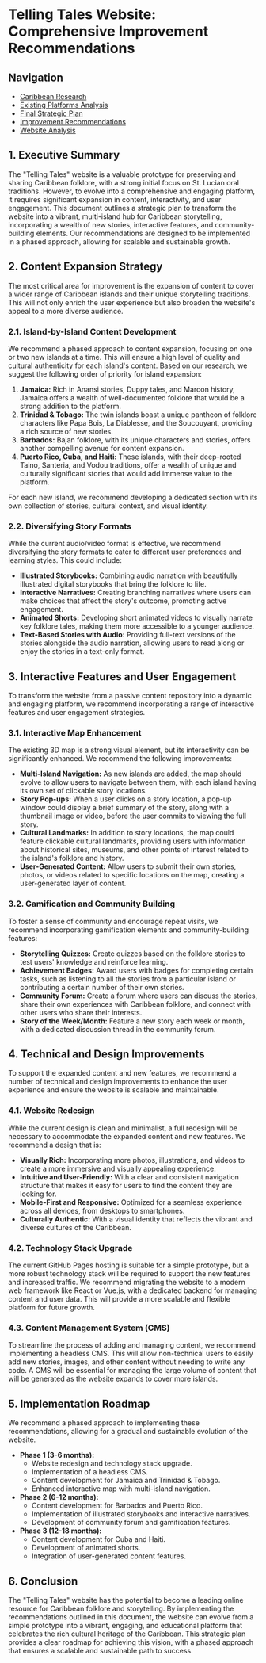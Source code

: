 # Telling Tales Website: Comprehensive Improvement Recommendations

## Navigation

- [Caribbean Research](caribbean_research.md)
- [Existing Platforms Analysis](existing_platforms_analysis.md)
- [Final Strategic Plan](final_strategic_plan.md)
- [Improvement Recommendations](improvement_recommendations.md)
- [Website Analysis](website_analysis.md)

## 1. Executive Summary

The "Telling Tales" website is a valuable prototype for preserving and sharing Caribbean folklore, with a strong initial focus on St. Lucian oral traditions. However, to evolve into a comprehensive and engaging platform, it requires significant expansion in content, interactivity, and user engagement. This document outlines a strategic plan to transform the website into a vibrant, multi-island hub for Caribbean storytelling, incorporating a wealth of new stories, interactive features, and community-building elements. Our recommendations are designed to be implemented in a phased approach, allowing for scalable and sustainable growth.

## 2. Content Expansion Strategy

The most critical area for improvement is the expansion of content to cover a wider range of Caribbean islands and their unique storytelling traditions. This will not only enrich the user experience but also broaden the website's appeal to a more diverse audience.

### 2.1. Island-by-Island Content Development

We recommend a phased approach to content expansion, focusing on one or two new islands at a time. This will ensure a high level of quality and cultural authenticity for each island's content. Based on our research, we suggest the following order of priority for island expansion:

1.  **Jamaica:** Rich in Anansi stories, Duppy tales, and Maroon history, Jamaica offers a wealth of well-documented folklore that would be a strong addition to the platform.
2.  **Trinidad & Tobago:** The twin islands boast a unique pantheon of folklore characters like Papa Bois, La Diablesse, and the Soucouyant, providing a rich source of new stories.
3.  **Barbados:** Bajan folklore, with its unique characters and stories, offers another compelling avenue for content expansion.
4.  **Puerto Rico, Cuba, and Haiti:** These islands, with their deep-rooted Taino, Santeria, and Vodou traditions, offer a wealth of unique and culturally significant stories that would add immense value to the platform.

For each new island, we recommend developing a dedicated section with its own collection of stories, cultural context, and visual identity.

### 2.2. Diversifying Story Formats

While the current audio/video format is effective, we recommend diversifying the story formats to cater to different user preferences and learning styles. This could include:

*   **Illustrated Storybooks:** Combining audio narration with beautifully illustrated digital storybooks that bring the folklore to life.
*   **Interactive Narratives:** Creating branching narratives where users can make choices that affect the story's outcome, promoting active engagement.
*   **Animated Shorts:** Developing short animated videos to visually narrate key folklore tales, making them more accessible to a younger audience.
*   **Text-Based Stories with Audio:** Providing full-text versions of the stories alongside the audio narration, allowing users to read along or enjoy the stories in a text-only format.




## 3. Interactive Features and User Engagement

To transform the website from a passive content repository into a dynamic and engaging platform, we recommend incorporating a range of interactive features and user engagement strategies.

### 3.1. Interactive Map Enhancement

The existing 3D map is a strong visual element, but its interactivity can be significantly enhanced. We recommend the following improvements:

*   **Multi-Island Navigation:** As new islands are added, the map should evolve to allow users to navigate between them, with each island having its own set of clickable story locations.
*   **Story Pop-ups:** When a user clicks on a story location, a pop-up window could display a brief summary of the story, along with a thumbnail image or video, before the user commits to viewing the full story.
*   **Cultural Landmarks:** In addition to story locations, the map could feature clickable cultural landmarks, providing users with information about historical sites, museums, and other points of interest related to the island's folklore and history.
*   **User-Generated Content:** Allow users to submit their own stories, photos, or videos related to specific locations on the map, creating a user-generated layer of content.

### 3.2. Gamification and Community Building

To foster a sense of community and encourage repeat visits, we recommend incorporating gamification elements and community-building features:

*   **Storytelling Quizzes:** Create quizzes based on the folklore stories to test users' knowledge and reinforce learning.
*   **Achievement Badges:** Award users with badges for completing certain tasks, such as listening to all the stories from a particular island or contributing a certain number of their own stories.
*   **Community Forum:** Create a forum where users can discuss the stories, share their own experiences with Caribbean folklore, and connect with other users who share their interests.
*   **Story of the Week/Month:** Feature a new story each week or month, with a dedicated discussion thread in the community forum.




## 4. Technical and Design Improvements

To support the expanded content and new features, we recommend a number of technical and design improvements to enhance the user experience and ensure the website is scalable and maintainable.

### 4.1. Website Redesign

While the current design is clean and minimalist, a full redesign will be necessary to accommodate the expanded content and new features. We recommend a design that is:

*   **Visually Rich:** Incorporating more photos, illustrations, and videos to create a more immersive and visually appealing experience.
*   **Intuitive and User-Friendly:** With a clear and consistent navigation structure that makes it easy for users to find the content they are looking for.
*   **Mobile-First and Responsive:** Optimized for a seamless experience across all devices, from desktops to smartphones.
*   **Culturally Authentic:** With a visual identity that reflects the vibrant and diverse cultures of the Caribbean.

### 4.2. Technology Stack Upgrade

The current GitHub Pages hosting is suitable for a simple prototype, but a more robust technology stack will be required to support the new features and increased traffic. We recommend migrating the website to a modern web framework like React or Vue.js, with a dedicated backend for managing content and user data. This will provide a more scalable and flexible platform for future growth.

### 4.3. Content Management System (CMS)

To streamline the process of adding and managing content, we recommend implementing a headless CMS. This will allow non-technical users to easily add new stories, images, and other content without needing to write any code. A CMS will be essential for managing the large volume of content that will be generated as the website expands to cover more islands.




## 5. Implementation Roadmap

We recommend a phased approach to implementing these recommendations, allowing for a gradual and sustainable evolution of the website.

*   **Phase 1 (3-6 months):**
    *   Website redesign and technology stack upgrade.
    *   Implementation of a headless CMS.
    *   Content development for Jamaica and Trinidad & Tobago.
    *   Enhanced interactive map with multi-island navigation.
*   **Phase 2 (6-12 months):**
    *   Content development for Barbados and Puerto Rico.
    *   Implementation of illustrated storybooks and interactive narratives.
    *   Development of community forum and gamification features.
*   **Phase 3 (12-18 months):**
    *   Content development for Cuba and Haiti.
    *   Development of animated shorts.
    *   Integration of user-generated content features.

## 6. Conclusion

The "Telling Tales" website has the potential to become a leading online resource for Caribbean folklore and storytelling. By implementing the recommendations outlined in this document, the website can evolve from a simple prototype into a vibrant, engaging, and educational platform that celebrates the rich cultural heritage of the Caribbean. This strategic plan provides a clear roadmap for achieving this vision, with a phased approach that ensures a scalable and sustainable path to success.
